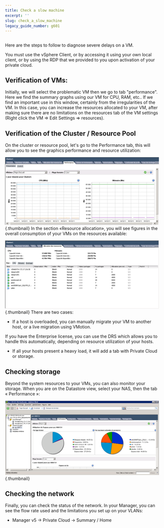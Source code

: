 ```yaml
---
title: Check a slow machine
excerpt: ''
slug: check_a_slow_machine
legacy_guide_number: g601
---
```



## 
Here are the steps to follow to diagnose severe delays on a VM.

You must use the vSphere Client, or by accessing it using your own local client, or by using the RDP that we provided to you upon activation of your private cloud.


## Verification of VMs:
Initially, we will select the problematic VM then we go to tab "performance". Here we find the summary graphs using our VM for CPU, RAM, etc.. 
If we find an important use in this window, certainly from the irregularities of the VM.
In this case, you can increase the resources allocated to your VM, after making sure there are no limitations on the resources tab of the VM settings (Right click the VM => Edit Settings => resources).


## Verification of the Cluster / Resource Pool
On the cluster or resource pool, let's go to the Performance tab, this will allow you to see the graphics performance and resource utilization:

![](images/img_95.jpg){.thumbnail}
In the section «Resource allocation», you will see figures in the overall consumption of your VMs on the resources available:

![](images/img_96.jpg){.thumbnail}
There are two cases:

- If a host is overloaded, you can manually migrate your VM to another host, or a live migration using VMotion.


If you have the Enterprise license, you can use the DRS which allows you to handle this automatically, depending on resource utilization of your hosts.


- If all your hosts present a heavy load, it will add a tab with Private Cloud or storage.




## Checking storage
Beyond the system resources to your VMs, you can also monitor your storage. When you are on the Datastore view, select your NAS, then the tab « Performance »:

![](images/img_97.jpg){.thumbnail}


## Checking the network
Finally, you can check the status of the network.
In your Manager, you can see the flow rate used and the limitations you set up on your VLANs:


- Manager v5 -> Private Cloud -> Summary / Home



